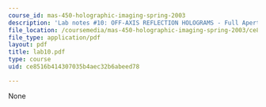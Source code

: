 ```yaml
---
course_id: mas-450-holographic-imaging-spring-2003
description: 'Lab notes #10: OFF-AXIS REFLECTION HOLOGRAMS - Full Aperture Transfer'
file_location: /coursemedia/mas-450-holographic-imaging-spring-2003/ce8516b414307035b4aec32b6abeed78_lab10.pdf
file_type: application/pdf
layout: pdf
title: lab10.pdf
type: course
uid: ce8516b414307035b4aec32b6abeed78

---
```

None